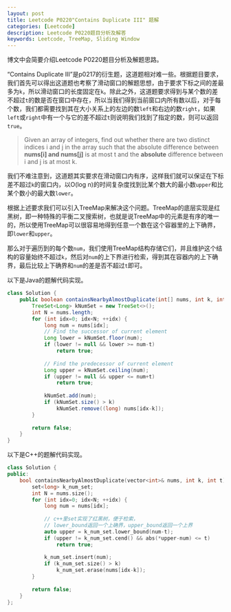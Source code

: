 ```yaml
---
layout: post
title: Leetcode P0220"Contains Duplicate III" 题解
categories: [Leetcode]
description: Leetcode P0220题目分析及解答
keywords: Leetcode, TreeMap, Sliding Window
---
```


博文中会简要介绍Leetcode P0220题目分析及解题思路。

“Contains Duplicate III”是p0217的衍生题，这道题相对难一些。根据题目要求，我们首先可以得出这道题也考察了滑动窗口的解题思想，由于要求下标之间的差最多为`k`，所以滑动窗口的长度固定在`k`。除此之外，这道题要求得到与某个数的差不超过`t`的数是否在窗口中存在，所以当我们得到当前窗口内所有数以后，对于每个数，我们都需要找到其在大小关系上的左边的数`left`和右边的数`right`，如果`left`或`right`中有一个与它的差不超过`t`则说明我们找到了指定的数，则可以返回`true`。

>Given an array of integers, find out whether there are two distinct indices i and j in the array such that the absolute difference between **nums[i] and nums[j]** is at most t and the **absolute** difference between i and j is at most k.

我们不难注意到，这道题其实要求在滑动窗口内有序，这样我们就可以保证在下标差不超过`k`的窗口内，以O(log n)的时间复杂度找到比某个数大的最小数`upper`和比某个数小的最大数`lower`。

根据上述要求我们可以引入TreeMap来解决这个问题。TreeMap的底层实现是红黑树，即一种特殊的平衡二叉搜索树，也就是说TreeMap中的元素是有序的唯一的，所以使用TreeMap可以很容易地得到任意一个数在这个容器里的上下确界，即`lower`和`upper`。

那么对于遍历到的每个数`num`，我们使用TreeMap结构存储它们，并且维护这个结构的容量始终不超过`k`，然后对`num`的上下界进行检索，得到其在容器内的上下确界，最后比较上下确界和`num`的差是否不超过`t`即可。

以下是Java的题解代码实现。
```java
class Solution {
    public boolean containsNearbyAlmostDuplicate(int[] nums, int k, int t) {
        TreeSet<Long> kNumSet = new TreeSet<>();
        int N = nums.length;
        for (int idx=0; idx<N; ++idx) {
            long num = nums[idx];
            // Find the successor of current element
            Long lower = kNumSet.floor(num);
            if (lower != null && lower >= num-t)
                return true;
            
            // Find the predecessor of current element
            Long upper = kNumSet.ceiling(num);
            if (upper != null && upper <= num+t)
                return true;
            
            kNumSet.add(num);
            if (kNumSet.size() > k) 
                kNumSet.remove((long) nums[idx-k]);
        }
        
        return false;
    }
}
```

以下是C++的题解代码实现。
```cpp
class Solution {
public:
    bool containsNearbyAlmostDuplicate(vector<int>& nums, int k, int t) {
        set<long> k_num_set;
        int N = nums.size();
        for (int idx=0; idx<N; ++idx) {
            long num = nums[idx];
            
            // c++里set实现了红黑树，便于检索，
            // lower_bound返回一个上确界，upper_bound返回一个上界
            auto upper = k_num_set.lower_bound(num-t);
            if (upper != k_num_set.cend() && abs(*upper-num) <= t) 
                return true;
            
            k_num_set.insert(num);
            if (k_num_set.size() > k)
                k_num_set.erase(nums[idx-k]);
        }
        
        return false;
    }
};
```